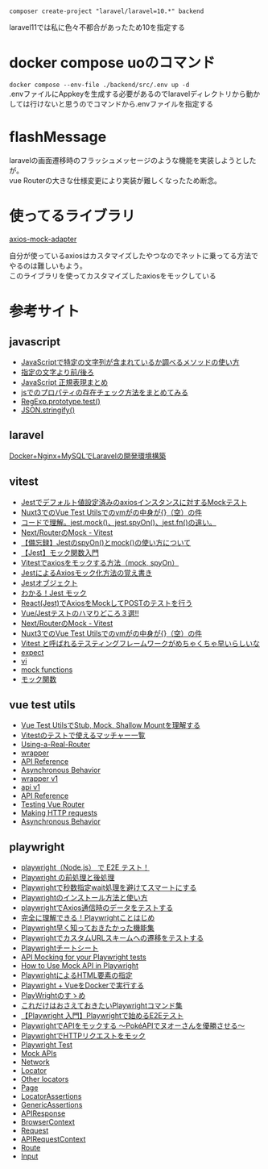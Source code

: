 # 
`composer create-project "laravel/laravel=10.*" backend`  

laravel11では私に色々不都合があったため10を指定する  

# docker compose uoのコマンド
`docker compose --env-file ./backend/src/.env up -d`  
.envファイルにAppkeyを生成する必要があるのでlaravelディレクトリから動かしては行けないと思うのでコマンドから.envファイルを指定する  

# flashMessage
laravelの画面遷移時のフラッシュメッセージのような機能を実装しようとしたが｡  
vue Routerの大きな仕様変更により実装が難しくなったため断念｡  

# 使ってるライブラリ
[axios-mock-adapter](https://github.com/ctimmerm/axios-mock-adapter)

自分が使っているaxiosはカスタマイズしたやつなのでネットに乗ってる方法でやるのは難しいもよう｡  
このライブラリを使ってカスタマイズしたaxiosをモックしている

# 参考サイト
## javascript
* [JavaScriptで特定の文字列が含まれているか調べるメソッドの使い方](https://qiita.com/shimajiri/items/a2d79d9aa1323da972f3)
* [指定の文字より前/後ろ](https://if.t0m0t.com/post-220/)
* [JavaScript 正規表現まとめ](https://qiita.com/iLLviA/items/b6bf680cd2408edd050f)
* [jsでのプロパティの存在チェック方法をまとめてみる](https://qiita.com/rymiyamoto/items/be91b04f70de2b621bb3)
* [RegExp.prototype.test()](https://developer.mozilla.org/ja/docs/Web/JavaScript/Reference/Global_Objects/RegExp/test)
* [JSON.stringify()](https://developer.mozilla.org/ja/docs/Web/JavaScript/Reference/Global_Objects/JSON/stringify)

## laravel
[Docker+Nginx+MySQLでLaravelの開発環境構築](https://entreprogrammer.jp/laravel-nginx-docker/)

## vitest
* [Jestでデフォルト値設定済みのaxiosインスタンスに対するMockテスト](https://qiita.com/clomie/items/ccf8977a7724f81eff12)
* [Nuxt3でのVue Test Utilsでのvmがの中身が{}（空）の件](https://zenn.dev/tmo_taka/articles/91e040c081046a)
* [コードで理解。jest.mock()、jest.spyOn()、jest.fn()の違い。](https://qiita.com/TMDM/items/bc6940fc2ed4a67fe4ff)
* [Next/RouterのMock - Vitest](https://zenn.dev/renoa/articles/vitest-next-router-mock)
* [【備忘録】JestのspyOn()とmock()の使い方について](https://qiita.com/m-yo-biz/items/e9b6298d111ff6d03a5e)
* [【Jest】モック関数入門](https://zenn.dev/aidemy/articles/62720a7cab9115)
* [Vitestでaxiosをモックする方法（mock, spyOn）](https://qiita.com/mori_goq/items/a99f75ce29098a59df60)
* [JestによるAxiosモック化方法の覚え書き](https://qiita.com/t-kubodera/items/f1b0029e4e98f99656b9)
* [Jestオブジェクト](https://jestjs.io/ja/docs/jest-object)
* [わかる！Jest モック](https://zenn.dev/sekitats/articles/b586e897baa8c7)
* [React(Jest)でAxiosをMockしてPOSTのテストを行う](https://qiita.com/Sicut_study/items/e79762f0147cb36701a1)
* [Vue/Jestテストのハマりどころ３選!!](https://tech-blog.rakus.co.jp/entry/20200206/vue-js/jest/software-test)
* [Next/RouterのMock - Vitest](https://zenn.dev/renoa/articles/vitest-next-router-mock)
* [Nuxt3でのVue Test Utilsでのvmがの中身が{}（空）の件](https://zenn.dev/tmo_taka/articles/91e040c081046a)
* [Vitest と呼ばれるテスティングフレームワークがめちゃくちゃ早いらしいな](https://azukiazusa.dev/blog/testingframework-vitest/)
* [expect](https://vitest.dev/api/expect)
* [vi](https://vitest.dev/api/vi)
* [mock functions](https://vitest.dev/api/mock)
* [モック関数](https://jestjs.io/ja/docs/next/mock-functions)


## vue test utils
* [Vue Test UtilsでStub, Mock, Shallow Mountを理解する](https://reffect.co.jp/vue/vue-mock-axios)
* [Vitestのテストで使えるマッチャー一覧](https://qiita.com/mori_goq/items/f9dfe1875befe1e6283b)
* [Using-a-Real-Router](https://test-utils.vuejs.org/guide/advanced/vue-router#Using-a-Real-Router)
* [wrapper](https://v1.test-utils.vuejs.org/ja/api/wrapper/)
* [API Reference](https://test-utils.vuejs.org/api/)
* [Asynchronous Behavior](https://test-utils.vuejs.org/guide/advanced/async-suspense.html)
* [wrapper v1](https://v1.test-utils.vuejs.org/ja/api/wrapper/)
* [api v1](https://v1.test-utils.vuejs.org/ja/api/)
* [API Reference](https://test-utils.vuejs.org/api/)
* [Testing Vue Router](https://test-utils.vuejs.org/guide/advanced/vue-router.html)
* [Making HTTP requests](https://test-utils.vuejs.org/guide/advanced/http-requests.html)
* [Asynchronous Behavior](https://test-utils.vuejs.org/guide/advanced/async-suspense.html)

## playwright
* [playwright（Node.js） で E2E テスト！](https://zenn.dev/ryoka419319/articles/428ecee482a8ea)
* [Playwright の前処理と後処理](https://zenn.dev/jyoppomu/articles/bc1a96a3656a59)
* [Playwrightで秒数指定wait処理を避けてスマートにする](https://engineering.meetsmore.com/entry/2023/12/15/210122)
* [Playwrightのインストール方法と使い方](https://future-architect.github.io/articles/20230822a/)
* [playwrightでAxios通信時のデータをテストする](https://mozyanari.com/2024/02/19/playwright_axios_test/)
* [完全に理解できる！Playwrightことはじめ](https://zenn.dev/012xx/articles/c3839d1f631829)
* [Playwright早く知っておきたかった機能集](https://zenn.dev/emmatester/scraps/1f82310dd08164)
* [PlaywrightでカスタムURLスキームへの遷移をテストする](https://developers.bookwalker.jp/entry/2023/11/27/135732)
* [Playwrightチートシート](https://qiita.com/rokumura7/items/c82f205db5310c922bbd)
* [API Mocking for your Playwright tests](https://dev.to/playwright/api-mocking-for-your-playwright-tests-47ah)
* [How to Use Mock API in Playwright](https://hackernoon.com/how-to-use-mock-api-in-playwright)
* [PlaywrightによるHTML要素の指定](https://web.biz-prog.net/playwright/locators.html)
* [Playwright + VueをDockerで実行する](https://zenn.dev/kurokimaru/articles/0b15fb3caab925)
* [PlayWrightのすゝめ](https://note.com/shift_tech/n/nb86761c14c9e)
* [これだけはおさえておきたいPlaywrightコマンド集](https://qiita.com/oh_rusty_nail/items/d955e3273994214a0afa)
* [【Playwright 入門】Playwrightで始めるE2Eテスト](https://tech-blog.rakus.co.jp/entry/20230509/playwright)
* [PlaywrightでAPIをモックする 〜PokéAPIでヌオーさんを優勝させる〜](https://zenn.dev/hosaka313/articles/6c825335b288c4)
* [PlaywrightでHTTPリクエストをモック](https://qiita.com/juge2mu/items/19918723b19af0a5eb41)
* [Playwright Test](https://playwright.dev/docs/api/class-test)
* [Mock APIs](https://playwright.dev/docs/mock)
* [Network](https://playwright.dev/docs/network)
* [Locator](https://playwright.dev/docs/api/class-locator)
* [Other locators](https://playwright.dev/docs/other-locators)
* [Page](https://playwright.dev/docs/api/class-page)
* [LocatorAssertions](https://playwright.dev/docs/api/class-locatorassertions)
* [GenericAssertions](https://playwright.dev/docs/api/class-genericassertions)
* [APIResponse](https://playwright.dev/docs/api/class-apiresponse)
* [BrowserContext](https://playwright.dev/docs/api/class-browsercontext)
* [Request](https://playwright.dev/docs/api/class-request)
* [APIRequestContext](https://playwright.dev/docs/api/class-apirequestcontext)
* [Route](https://playwright.dev/docs/api/class-route)
* [Input](https://www.cuketest.com/playwright/docs/input/)